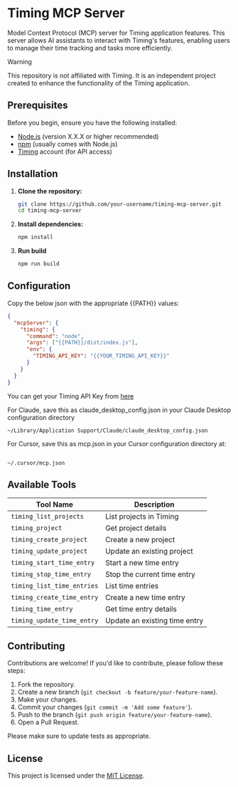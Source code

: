 # Timing MCP Server

Model Context Protocol (MCP) server for Timing application features.
This server allows AI assistants to interact with Timing's features, enabling users to manage their time tracking and tasks more efficiently.

> [!warning]
> This repository is not affiliated with Timing. It is an independent project created to enhance the functionality of the Timing application.

## Prerequisites

Before you begin, ensure you have the following installed:

- [Node.js](https://nodejs.org/) (version X.X.X or higher recommended)
- [npm](https://www.npmjs.com/) (usually comes with Node.js)
- [Timing](https://timingapp.com/) account (for API access)

## Installation

1.  **Clone the repository:**

    ```bash
    git clone https://github.com/your-username/timing-mcp-server.git
    cd timing-mcp-server
    ```

2.  **Install dependencies:**

    ```bash
    npm install
    ```

3.  **Run build**

    ```bash
    npm run build
    ```

## Configuration

Copy the below json with the appropriate {{PATH}} values:

```json
{
  "mcpServer": {
    "timing": {
      "command": "node",
      "args": ["{{PATH}}/dist/index.js"],
      "env": {
        "TIMING_API_KEY": "{{YOUR_TIMING_API_KEY}}"
      }
    }
  }
}
```

You can get your Timing API Key from [here](https://web.timingapp.com/integrations/tokens)

For Claude, save this as claude_desktop_config.json in your Claude Desktop configuration directory

```
~/Library/Application Support/Claude/claude_desktop_config.json

```

For Cursor, save this as mcp.json in your Cursor configuration directory at:

```

~/.cursor/mcp.json

```

## Available Tools

| Tool Name | Description |
|-----------|-------------|
| `timing_list_projects`  | List projects in Timing  |
| `timing_project`  | Get project details  |
| `timing_create_project`  | Create a new project  |
| `timing_update_project`  | Update an existing project  |
| `timing_start_time_entry`  | Start a new time entry  |
| `timing_stop_time_entry`  | Stop the current time entry  |
| `timing_list_time_entries`  | List time entries  |
| `timing_create_time_entry`  | Create a new time entry  |
| `timing_time_entry`  | Get time entry details  |
| `timing_update_time_entry`  | Update an existing time entry  |



## Contributing

Contributions are welcome! If you'd like to contribute, please follow these steps:

1.  Fork the repository.
2.  Create a new branch (`git checkout -b feature/your-feature-name`).
3.  Make your changes.
4.  Commit your changes (`git commit -m 'Add some feature'`).
5.  Push to the branch (`git push origin feature/your-feature-name`).
6.  Open a Pull Request.

Please make sure to update tests as appropriate.

## License

This project is licensed under the [MIT License](LICENSE).
